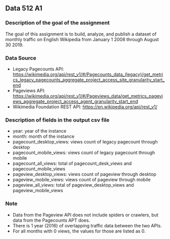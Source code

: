 ## Data 512 A1
### Description of the goal of the assignment
The goal of this assignment is to build, analyze, and publish a dataset of monthly traffic on English Wikipedia from January 1 2008 through August 30 2019.

### Data Source
- Legacy Pagecounts API: https://wikimedia.org/api/rest_v1/#/Pagecounts_data_(legacy)/get_metrics_legacy_pagecounts_aggregate_project_access_site_granularity_start_end
- Pageviews API: https://wikimedia.org/api/rest_v1/#/Pageviews_data/get_metrics_pageviews_aggregate_project_access_agent_granularity_start_end
- Wikimedia Foundation REST API: https://en.wikipedia.org/api/rest_v1/

### Description of fields in the output csv file
- year: year of the instance
- month: month of the instance
- pagecount_desktop_views: views count of legacy pagecount through desktop
- pagecount_mobile_views: views count of legacy pagecount through mobile
- pagecount_all_views: total of pagecount_desk_views and pagecount_mobile_views
- pageview_desktop_views: views count of pageview through desktop
- pageview_mobile_views: views count of pageview through mobile
- pageview_all_views: total of pageview_desktop_views and pageview_mobile_views

### Note
- Data from the Pageview API does not include spiders or crawlers, but data from the Pagecounts APT does.
- There is 1 year (2016) of overlapping traffic data between the two APIs.
- For all months with 0 views, the values for those are listed as 0.

